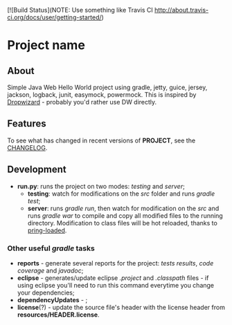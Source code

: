 [![Build Status](NOTE: Use something like Travis CI http://about.travis-ci.org/docs/user/getting-started/)

# Project name


## About

Simple Java Web Hello World project using gradle, jetty, guice, jersey, jackson, logback, junit, easymock, powermock.
This is inspired by [Dropwizard](http://dropwizard.codahale.com/) - probably you'd rather use DW directly.

## Features

To see what has changed in recent versions of __PROJECT__, see the [CHANGELOG]().

## Development

*   **run.py**: runs the project on two modes: *testing* and *server*;
    *   **testing**: watch for modifications on the *src* folder and runs *gradle test*;
    *   **server**: runs *gradle run*, then watch for modification on the *src* and runs *gradle war* to compile and copy
        all modified files to the running directory. Modification to class files will be hot reloaded, thanks to [pring-loaded](https://github.com/SpringSource/spring-loaded).

### Other useful *gradle* tasks

*   **reports** - generate several reports for the project: *tests results*, *code coverage* and *javadoc*;
*   **eclipse** - generates/update eclipse *.project* and *.classpath* files - if using eclipse you'll need to run this command everytime you change your dependencies;
*   **dependencyUpdates** - ;
*   **license**(?) - update the source file's header with the license header from **resources/HEADER.license**.

